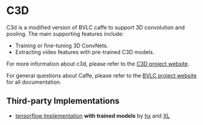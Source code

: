 # C3D

C3d is a modified version of BVLC caffe to support 3D convolution and pooling.
The main supporting features include:<br/>
- Training or fine-tuning 3D ConvNets.<br/>
- Extracting video features with pre-trained C3D models.<br/>

For more information about c3d, please refer to the [C3D project website](http://vlg.cs.dartmouth.edu/c3d).<br/>

For general questions about Caffe, please refer to the [BVLC project website](http://caffe.berkeleyvision.org) for all documentation.

## Third-party Implementations

- [tensorflow Implementation](https://github.com/hx173149/C3D-tensorflow) **with trained models** by [hx](https://github.com/hx173149) and [XL](https://github.com/cc786537662)